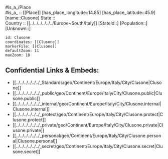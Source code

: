﻿---
location: [45.9,14.85] 
mapzoom: [7,12] 
mapmarker: city 
type: City
tags:
- geo/City


SpocWebEntityId: 29631
isDeleted: false
confidential: public

---
#is_a_/Place  
#is_a_ :: [[Place]] 
[has_place_longitude::14.85] 
[has_place_latitude::45.9] 
[name::Clusone] 
State ::  
Country :: [[../../../../../../Europe~South/Italy]] 
[StateId::] 
[Population::] 
[Unknown::] 


```leaflet
id: Clusone
coordinates: [[Clusone]] 
markerFile: [[Clusone]] 
defaultZoom: 11 
maxZoom: 18
```


## Confidential Links & Embeds: 
- [[../../../../../../_Standards/geo/Continent/Europe/Italy/City/Clusone|Clusone]] 
- [[../../../../../../_public/geo/Continent/Europe/Italy/City/Clusone.public|Clusone.public]] 
- [[../../../../../../_internal/geo/Continent/Europe/Italy/City/Clusone.internal|Clusone.internal]] 
- [[../../../../../../_protect/geo/Continent/Europe/Italy/City/Clusone.protect|Clusone.protect]] 
- [[../../../../../../_private/geo/Continent/Europe/Italy/City/Clusone.private|Clusone.private]] 
- [[../../../../../../_personal/geo/Continent/Europe/Italy/City/Clusone.personal|Clusone.personal]] 
- [[../../../../../../_secret/geo/Continent/Europe/Italy/City/Clusone.secret|Clusone.secret]] 
